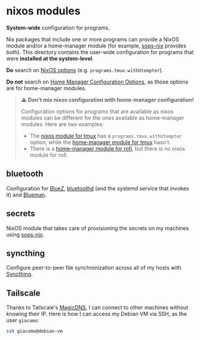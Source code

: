 # nixos modules

**System-wide** configuration for programs.

Nix packages that include one or more programs can provide a NixOS module and/or a home-manager module (for example, [sops-nix](https://github.com/Mic92/sops-nix) provides both). This directory contains the user-wide configuration for programs that were **installed at the system-level**.

**Do** search on [NixOS options](https://search.nixos.org/options) (e.g. `programs.tmux.withUtempter`).

**Do not** search on [Home Manager Configuration Options](https://nix-community.github.io/home-manager/options.html), as those options are for home-manager modules.

> ⚠️ **Don't mix nixos configuration with home-manager configuration!**
>
> Configuration options for programs that are available as nixos modules can be different for the ones available as home-manager modules. Here are two examples:
>
> - The [nixos module for tmux](https://github.com/NixOS/nixpkgs/blob/master/nixos/modules/programs/tmux.nix) has a `programs.tmux.withUtempter` option, while the [home-manager module for tmux](https://github.com/nix-community/home-manager/blob/master/modules/programs/tmux.nix) hasn't.
> - There is a [home-manager module for rofi](https://github.com/nix-community/home-manager/blob/master/modules/programs/rofi.nix), but there is no nixos module for rofi.

## bluetooth

Configuration for [BlueZ](https://www.bluez.org/), [bluetoothd](https://linux.die.net/man/8/bluetoothd) (and the systemd service that invokes it) and [Blueman](https://wiki.archlinux.org/title/Blueman).

## secrets

NixOS module that takes care of provisioning the secrets on my machines using [sops-nix](https://github.com/Mic92/sops-nix).

## syncthing

Configure peer-to-peer file synchronization across all of my hosts with [Syncthing](https://nixos.wiki/wiki/Syncthing).

## Tailscale

Thanks to Tailscale's [MagicDNS](https://tailscale.com/kb/1081/magicdns), I can connect to other machines without knowing their IP. Here is how I can access my Debian VM via SSH, as the user `giacomo`:

```sh
ssh giacomo@debian-vm
```
